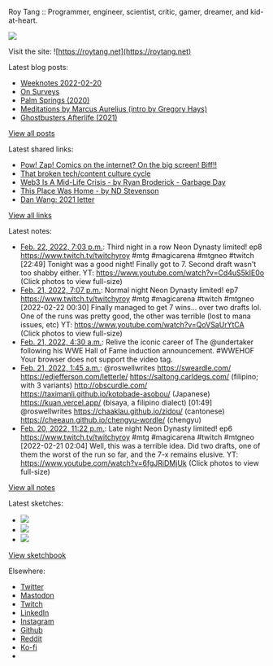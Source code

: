 Roy Tang :: Programmer, engineer, scientist, critic, gamer, dreamer, and kid-at-heart.

![](https://roytang.net/static/img/profile.jpg)

Visit the site: ![https://roytang.net](https://roytang.net)

Latest blog posts:

- [Weeknotes 2022-02-20](https://roytang.net/2022/02/weeknotes-02-20/)
- [On Surveys](https://roytang.net/2022/02/on-surveys/)
- [Palm Springs (2020)](https://roytang.net/2022/02/palm-springs/)
- [Meditations by Marcus Aurelius (intro by Gregory Hays)](https://roytang.net/2022/02/meditations/)
- [Ghostbusters Afterlife (2021)](https://roytang.net/2022/02/ghostbusters-afterlife/)

[View all posts](https://roytang.net/blog)

Latest shared links:

- [Pow! Zap! Comics on the internet? On the big screen! Biff!!](https://roytang.net/2022/02/4a8da0672ae6293ece4e8068d24792f0/)
- [That broken tech/content culture cycle](https://roytang.net/2022/02/73d0a9fb1deb5cfb86b5c2bf51e2471e/)
- [Web3 Is A Mid-Life Crisis - by Ryan Broderick - Garbage Day](https://roytang.net/2022/02/df4b6c3bb3da337d11d1eeb097f87426/)
- [This Place Was Home - by ND Stevenson](https://roytang.net/2022/02/668e6bcd045b355fa5b596421c3f74df/)
- [Dan Wang: 2021 letter](https://roytang.net/2022/02/52c3d37234b55dd9c3518dbfbbfba2cf/)

[View all links](https://roytang.net/links)

Latest notes:

- [Feb. 22, 2022, 7:03 p.m.](https://roytang.net/2022/02/1496078214946566155/): Third night in a row Neon Dynasty limited! ep8 https://www.twitch.tv/twitchyroy #mtg #magicarena #mtgneo #twitch [22:49] Tonight was a good night! Finally got to 7. Second draft wasn&#x27;t too shabby either. YT: https://www.youtube.com/watch?v=Cd4uS5kIE0o (Click photos to view full-size)
- [Feb. 21, 2022, 7:07 p.m.](https://roytang.net/2022/02/1495716824041893888/): Normal night Neon Dynasty limited! ep7 https://www.twitch.tv/twitchyroy #mtg #magicarena #twitch #mtgneo [2022-02-22 00:30] Finally managed to get 7 wins... over two drafts lol. One of the runs was pretty good, the other was terrible (lost to mana issues, etc) YT: https://www.youtube.com/watch?v=QoVSaUrYtCA (Click photos to view full-size)
- [Feb. 21, 2022, 4:30 a.m.](https://roytang.net/2022/02/1495496046373646336/): Relive the iconic career of The @undertaker following his WWE Hall of Fame induction announcement. #WWEHOF Your browser does not support the video tag.
- [Feb. 21, 2022, 1:45 a.m.](https://roytang.net/2022/02/1495454609808060416/): @roswellwrites https://sweardle.com/ https://edjefferson.com/letterle/ https://saltong.carldegs.com/ (filipino; with 3 variants) http://obscurdle.com/ https://taximanli.github.io/kotobade-asobou/ (Japanese) https://kuan.vercel.app/ (bisaya, a filipino dialect) [01:49] @roswellwrites https://chaaklau.github.io/zidou/ (cantonese) https://cheeaun.github.io/chengyu-wordle/ (chengyu)
- [Feb. 20, 2022, 11:22 p.m.](https://roytang.net/2022/02/1495418556783157248/): Late night Neon Dynasty limited! ep6 https://www.twitch.tv/twitchyroy #mtg #magicarena #twitch #mtgneo [2022-02-21 02:04] Well, this was a terrible idea. Did two drafts, one of them the worst of the run so far, and the 7-x remains elusive. YT: https://www.youtube.com/watch?v=6fgJRiDMjUk (Click photos to view full-size)

[View all notes](https://roytang.net/notes)

Latest sketches:


- ![](https://roytang.net/media/cache/eb/6d/eb6d42690e16874c36049dccfd32b06d.jpg)
- ![](https://roytang.net/media/cache/6c/d5/6cd5b41f73d41026b3f65beeac28a6af.jpg)
- ![](https://roytang.net/media/cache/e5/da/e5da975ee2fed5a25dba802aa7d5ad1c.jpg)

[View sketchbook](https://roytang.net/albums/sketchbook)


Elsewhere:

- [Twitter](https://twitter.com/roytang)
- [Mastodon](https://mastodon.technology/@roytang)
- [Twitch](https://twitch.tv/twitchyroy)
- [LinkedIn](https://www.linkedin.com/in/roytang)
- [Instagram](https://instagram.com/roytang0400)
- [Github](https://github.com/roytang)
- [Reddit](https://reddit.com/u/hungryroy)
- [Ko-fi](https://ko-fi.com/roytang)
- [](mailto:hello@roytang.net)